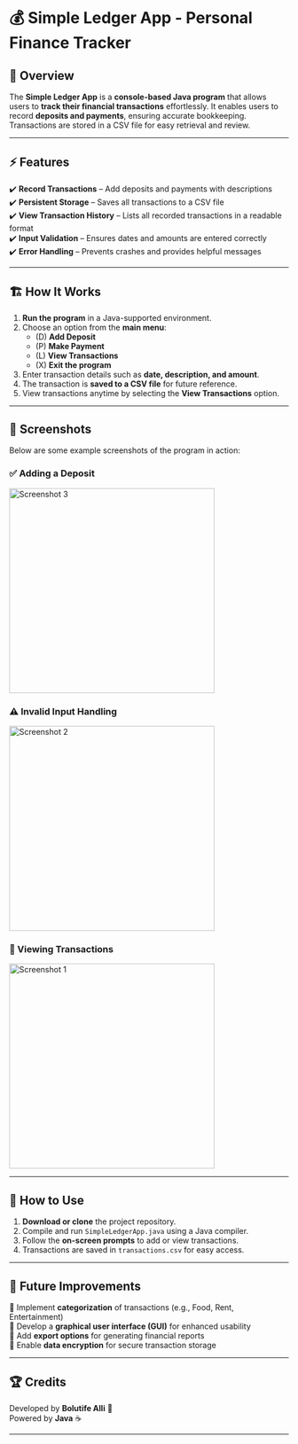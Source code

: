 # 💰 Simple Ledger App - Personal Finance Tracker  

## 📌 Overview  
The **Simple Ledger App** is a **console-based Java program** that allows users to **track their financial transactions** effortlessly. It enables users to record **deposits and payments**, ensuring accurate bookkeeping. Transactions are stored in a CSV file for easy retrieval and review.  

---  

## ⚡ Features  
✔️ **Record Transactions** – Add deposits and payments with descriptions  
✔️ **Persistent Storage** – Saves all transactions to a CSV file  
✔️ **View Transaction History** – Lists all recorded transactions in a readable format  
✔️ **Input Validation** – Ensures dates and amounts are entered correctly  
✔️ **Error Handling** – Prevents crashes and provides helpful messages  

---  

## 🏗️ How It Works  
1. **Run the program** in a Java-supported environment.  
2. Choose an option from the **main menu**:  
   - (D) **Add Deposit**  
   - (P) **Make Payment**  
   - (L) **View Transactions**  
   - (X) **Exit the program**  
3. Enter transaction details such as **date, description, and amount**.  
4. The transaction is **saved to a CSV file** for future reference.  
5. View transactions anytime by selecting the **View Transactions** option.  

---  

## 📸 Screenshots  
Below are some example screenshots of the program in action:  

### ✅ Adding a Deposit  

<img src="https://github.com/user-attachments/assets/7248352e-faf5-4775-8186-9ccfcbbc731e" alt="Screenshot 3" width="370">


### ⚠️ Invalid Input Handling  
  <img src="https://github.com/user-attachments/assets/e385b6b7-dd15-47ae-aa6b-7453b0449703" alt="Screenshot 2" width="370">

### 📜 Viewing Transactions  
  <img src="https://github.com/user-attachments/assets/426e470b-cec5-419c-8e9d-fdb31e5d9340" alt="Screenshot 1" width="370">

---  

## 🚀 How to Use  
1. **Download or clone** the project repository.  
2. Compile and run `SimpleLedgerApp.java` using a Java compiler.  
3. Follow the **on-screen prompts** to add or view transactions.  
4. Transactions are saved in `transactions.csv` for easy access.  

---  

## 🎯 Future Improvements  
🔹 Implement **categorization** of transactions (e.g., Food, Rent, Entertainment)  
🔹 Develop a **graphical user interface (GUI)** for enhanced usability  
🔹 Add **export options** for generating financial reports  
🔹 Enable **data encryption** for secure transaction storage  

---  

## 🏆 Credits  
Developed by **Bolutife Alli** 🚀  
Powered by **Java** ☕  

---

